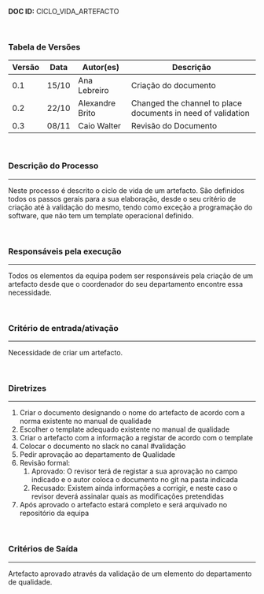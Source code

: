 **DOC ID:** CICLO_VIDA_ARTEFACTO

</br>

### **Tabela de Versões**

| Versão | Data | Autor(es) | Descrição |
|---|---|---|---|
| 0.1 | 15/10 | Ana Lebreiro | Criação do documento |
| 0.2 | 22/10 | Alexandre Brito | Changed the channel to place documents in need of validation |
| 0.3 | 08/11 | Caio Walter | Revisão do Documento |
</br>

### **Descrição do Processo**

---

Neste processo é descrito o ciclo de vida de um artefacto. São definidos todos os passos gerais para a sua elaboração, desde o seu critério de criação até à validação do mesmo, tendo como exceção a programação do software, que não tem um template operacional definido.

</br>

### **Responsáveis pela execução**

---

Todos os elementos da equipa podem ser responsáveis pela criação de um artefacto desde que o coordenador do seu departamento encontre essa necessidade.

</br>

### **Critério de entrada/ativação**

---

Necessidade de criar um artefacto.

</br>


### **Diretrizes**

---

1. Criar o documento designando o nome do artefacto de acordo com a norma existente no manual de qualidade
2. Escolher o template adequado existente no manual de qualidade
3. Criar o artefacto com a informação a registar de acordo com o template
4. Colocar o documento no slack no canal #validação
5. Pedir aprovação ao departamento de Qualidade
6. Revisão formal:
   1. Aprovado: O revisor terá de registar a sua aprovação no campo indicado e o autor coloca o documento no git na pasta indicada
   2. Recusado: Existem ainda informações a corrigir, e neste caso o revisor deverá assinalar quais as modificações pretendidas
7. Após aprovado o artefacto estará completo e será arquivado no repositório da equipa


</br>

### **Critérios de Saída**

---

Artefacto aprovado através da validação de um elemento do departamento de qualidade.

</br>
